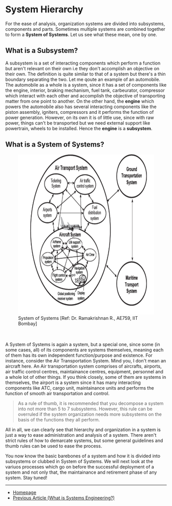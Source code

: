 # System Hierarchy

For the ease of analysis, organization systems are divided into subsystems, components and parts. Sometimes multiple systems are combined together to form a **System of Systems**. Let us see what these mean, one by one. 

## What is a Subsystem?
A subsystem is a set of interacting components which perform a function but aren't relevant on their own i.e they don't accomplish an objective on their own. The definition is quite similar to that of a system but there's a thin boundary separating the two. Let me qoute an example of an automobile. The automobile as a whole is a system, since it has a set of components like the engine, interior, braking mechanism, fuel tank, carbeurator, compressor which interact with each other and accomplish the objective of transporting matter from one point to another. On the other hand, the **engine** which powers the automobile also has several interacting components like the piston assembly, igniters, compressors and it performs the function of power generation. However, on its own it is of little use, since with raw power, things can't be transported but we need external support like powertrain, wheels to be installed. Hence the **engine** is a **subsystem**.

## What is a System of Systems?

<figure>
  <img src="https://github.com/sohamphanseiitb/Think-in-Systems/blob/gh-pages/assets/system_engg/system%20of%20systems.PNG" height=500> </img>
  <figcaption> System of Systems [Ref: Dr. Ramakrishnan R., AE759, IIT Bombay] </figcaption>
  <br><br>
</figure>

A System of Systems is again a system, but a special one, since some (in some cases, all) of its components are systems themselves, meaning each of them has its own independent function/purpose and existence. For instance, consider the Air Transportation System. Mind you, I don't mean an aircraft here. An Air transportation system comprises of aircrafts, airports, air traffic control centres, maintainance centres, equipment, personnel and a whole lot of other things. If you think closely, some of them are systems in themselves, the airport is a system since it has many interacting components like ATC, cargo unit, maintainance units and performs the function of smooth air transportation and control. 

> As a rule of thumb, it is recommended that you decompose a system into not more than 5 to 7 subsystems. However, this rule can be overruled if the system organization needs more subsystems on the basis of the functions they all perform. 

All in all, we can clearly see that hierarchy and organization in a system is just a way to ease administration and analysis of a system. There aren't strict rules of how to demarcate systems, but some general guidelines and thumb rules can be used to ease the process. 

You now know the basic barebones of a system and how it is divided into subsystems or clubbed in System of Systems. We will next look at the variuos processes which go on before the successful deployment of a system and not only that, the maintainance and retirement phase of any system. Stay tuned!

---
- [Homepage](https://sohamphanseiitb.github.io/Think-in-Systems/index.html)
- [Previous Article (What is Systems Engineering?)](https://sohamphanseiitb.github.io/Think-in-Systems/Systems_Theory/systems_engg/systems-engineering.html)
